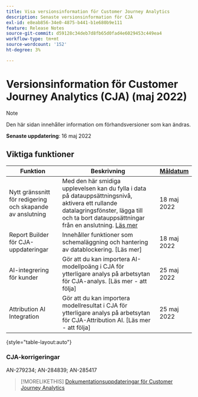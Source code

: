 ```yaml
---
title: Visa versionsinformation för Customer Journey Analytics
description: Senaste versionsinformation för CJA
exl-id: e8eab856-34e0-4875-b441-b1e680b9e111
feature: Release Notes
source-git-commit: d59128c34deb7d8fb65d0fad4e6029453c449ea4
workflow-type: tm+mt
source-wordcount: '152'
ht-degree: 3%

---
```


# Versionsinformation för Customer Journey Analytics (CJA) (maj 2022)

>[!NOTE]
>
>Den här sidan innehåller information om förhandsversioner som kan ändras.

**Senaste uppdatering**: 16 maj 2022

## Viktiga funktioner

| Funktion | Beskrivning | [Måldatum](/help/release-notes/releases.md) |
| ----------- | ---------- | ----- |
| Nytt gränssnitt för redigering och skapande av anslutning | Med den här smidiga upplevelsen kan du fylla i data på datauppsättningsnivå, aktivera ett rullande datalagringsfönster, lägga till och ta bort datauppsättningar från en anslutning. [Läs mer](/help/connections/create-connection.md) | 18 maj 2022 |
| Report Builder för CJA-uppdateringar | Innehåller funktioner som schemaläggning och hantering av datablockering. [Läs mer] | 18 maj 2022 |
| AI-integrering för kunder | Gör att du kan importera AI-modellpoäng i CJA för ytterligare analys på arbetsytan för CJA-analys. [Läs mer - att följa] | 25 maj 2022 |
| Attribution AI Integration | Gör att du kan importera modellresultat i CJA för ytterligare analys på arbetsytan för CJA-Attribution AI. [Läs mer - att följa] | 25 maj 2022 |

{style=&quot;table-layout:auto&quot;}

### CJA-korrigeringar

AN-279234; AN-284839; AN-285417

>[!MORELIKETHIS]
>[Dokumentationsuppdateringar för Customer Journey Analytics](/help/release-notes/doc-changes.md)
